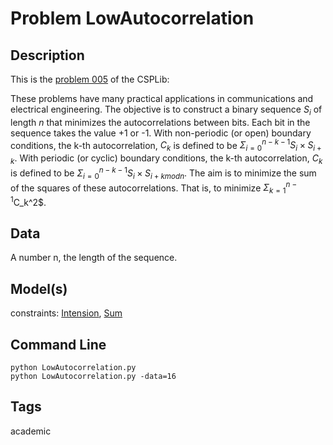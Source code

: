 # Problem LowAutocorrelation
## Description
This is the [problem 005](https://www.csplib.org/Problems/prob005/) of the CSPLib:

These problems have many practical applications in communications and electrical engineering. The objective is to
construct a binary sequence $S_i$ of length $n$ that minimizes the autocorrelations between bits. Each bit in the sequence
takes the value +1 or -1. With non-periodic (or open) boundary conditions, the k-th autocorrelation,
$C_k$ is defined to be $\Sigma_{i=0}^{n−k−1}S_i\times S_{i+k}$. With periodic (or cyclic) boundary conditions, the k-th autocorrelation,
$C_k$ is defined to be $\Sigma_{i=0}^{n−k−1}S_i \times S_{i+k mod n}$. The aim is to minimize the sum of the squares of these autocorrelations.
That is, to minimize $\Sigma_{k=1}^{n−1}$C_k^2$.





## Data
A number n, the length of the sequence.

## Model(s)


  constraints: [Intension](http://pycsp.org/documentation/constraints/Intension), [Sum](http://pycsp.org/documentation/constraints/Sum)


## Command Line

```
python LowAutocorrelation.py
python LowAutocorrelation.py -data=16
```

## Tags
 academic
